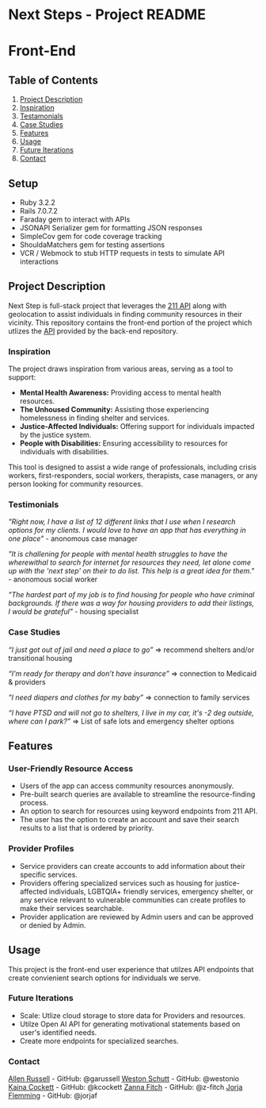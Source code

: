 # Next Steps - Project README
# Front-End

## Table of Contents

1. [Project Description](#project-description)
2. [Inspiration](#inspiration)
3. [Testamonials](#testamonials)
4. [Case Studies](#case-studies)
5. [Features](#features)
6. [Usage](#usage)
7. [Future Iterations](#future-iterations)
8. [Contact](#contact)

## Setup
- Ruby 3.2.2
- Rails 7.0.7.2
- Faraday gem to interact with APIs
- JSONAPI Serializer gem for formatting JSON responses
- SimpleCov gem for code coverage tracking
- ShouldaMatchers gem for testing assertions
- VCR / Webmock to stub HTTP requests in tests to simulate API interactions

## Project Description

Next Step is full-stack project that leverages the [211 API](https://apiportal.211.org) along with geolocation to assist individuals in finding community resources in their vicinity.  This repository contains the front-end portion of the project which utlizes the [API](https://github.com/westonio/next-steps-back-end) provided by the back-end repository.

### Inspiration
The project draws inspiration from various areas, serving as a tool to support:

- **Mental Health Awareness:** Providing access to mental health resources.
- **The Unhoused Community:** Assisting those experiencing homelessness in finding shelter and services.
- **Justice-Affected Individuals:** Offering support for individuals impacted by the justice system.
- **People with Disabilities:** Ensuring accessibility to resources for individuals with disabilities.

This tool is designed to assist a wide range of professionals, including crisis workers, first-responders, social workers, therapists, case managers, or any person looking for community resources.

### Testimonials

*"Right now, I have a list of 12 different links that I use when I research options for my clients.  I would love to have an app that has everything in one place"* - anonomous case manager

*"It is challening for people with mental health struggles to have the wherewithal to search for internet for resources they need, let alone come up with the 'next step' on their to do list.  This help is a great idea for them."* - anonomous social worker

*"The hardest part of my job is to find housing for people who have criminal backgrounds.  If there was a way for housing providers to add their listings, I would be grateful"* - housing specialist

### Case Studies

*“I just got out of jail and need a place to go”* => recommend shelters and/or transitional housing 

*“I’m ready for therapy and don’t have insurance”* => connection to Medicaid & providers

*"I need diapers and clothes for my baby”* => connection to family services

*“I have PTSD and will not go to shelters, I live in my car, it's -2 deg outside, where can I park?”* => List of safe lots and emergency shelter options

## Features
### User-Friendly Resource Access
- Users of the app can access community resources anonymously.
- Pre-built search queries are available to streamline the resource-finding process.
- An option to search for resources using keyword endpoints from 211 API.  
- The user has the option to create an account and save their search results to a list that is ordered by priority.

### Provider Profiles
- Service providers can create accounts to add information about their specific services.
- Providers offering specialized services such as housing for justice-affected individuals, LGBTQIA+ friendly services, emergency shelter, or any service relevant to vulnerable communities can create profiles to make their services searchable.
- Provider application are reviewed by Admin users and can be approved or denied by Admin.

## Usage

This project is the front-end user experience that utilzes API endpoints that create convienient search options for individuals we serve.

### Future Iterations

- Scale: Utlize cloud storage to store data for Providers and resources.  
- Utilze Open AI API for generating motivational statements based on user's identified needs.
- Create more endpoints for specialized searches.

### Contact

[Allen Russell](allenrusselldev@gmail.com) - GitHub: @garussell
[Weston Schutt](wtschutt@gmail.com)        - GitHub: @westonio
[Kaina Cockett](kainacockett@gmail.com)    - GitHub: @kcockett
[Zanna Fitch](zannafitch2004@gmail.com)    - GitHub: @z-fitch
[Jorja Flemming](aset284@gmail.com)        - GitHub: @jorjaf